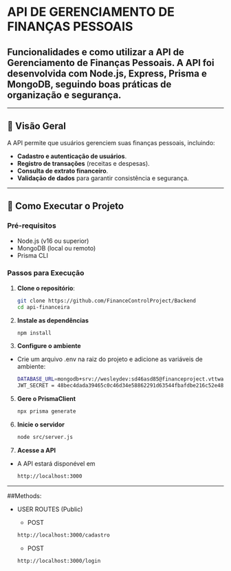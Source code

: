 # API DE GERENCIAMENTO DE FINANÇAS PESSOAIS

## Funcionalidades e como utilizar a API de Gerenciamento de Finanças Pessoais. A API foi desenvolvida com **Node.js**, **Express**, **Prisma** e **MongoDB**, seguindo boas práticas de organização e segurança.

---

## 🚀 Visão Geral

A API permite que usuários gerenciem suas finanças pessoais, incluindo:

- **Cadastro e autenticação de usuários**.
- **Registro de transações** (receitas e despesas).
- **Consulta de extrato financeiro**.
- **Validação de dados** para garantir consistência e segurança.

---

## 🔧 Como Executar o Projeto

### **Pré-requisitos**
- Node.js (v16 ou superior)
- MongoDB (local ou remoto)
- Prisma CLI

### **Passos para Execução**

1. **Clone o repositório**:
   ```bash
   git clone https://github.com/FinanceControlProject/Backend
   cd api-financeira

2. **Instale as dependências**
   ```bash
   npm install
   
3. **Configure o ambiente** <br>
- Crie um arquivo .env na raiz do projeto e adicione as variáveis de ambiente:
   ```bash
   DATABASE_URL=mongodb+srv://wesleydev:sd46asd85@financeproject.vttwa.mongodb.net/FinanceProject?retryWrites=true&w=majority&appName=FinanceProject
   JWT_SECRET = 48bec4dada39465c0c46d34e58862291d63544fbafdbe216c52e48b8d8965a22

5. **Gere o PrismaClient**
   ```bash
   npx prisma generate

6. **Inicie o servidor**
   ```bash
   node src/server.js

7. **Acesse a API**
- A API estará disponével em
   ```bash
   http://localhost:3000

---

##Methods:
- USER ROUTES (Public)
   - POST
   ```bash
   http://localhost:3000/cadastro
   ```
   
   - POST
   ```bash
   http://localhost:3000/login


   
  



